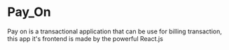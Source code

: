 # Pay_On
Pay on is a transactional application that can be use for billing transaction, this app it's frontend is made by the powerful React.js

